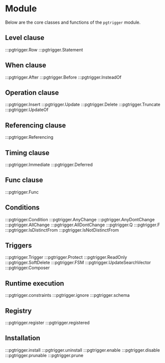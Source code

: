 # Module

Below are the core classes and functions of the `pgtrigger` module.

## Level clause

:::pgtrigger.Row
:::pgtrigger.Statement

## When clause

:::pgtrigger.After
:::pgtrigger.Before
:::pgtrigger.InsteadOf

## Operation clause

:::pgtrigger.Insert
:::pgtrigger.Update
:::pgtrigger.Delete
:::pgtrigger.Truncate
:::pgtrigger.UpdateOf

## Referencing clause

:::pgtrigger.Referencing

## Timing clause

:::pgtrigger.Immediate
:::pgtrigger.Deferred

## Func clause

:::pgtrigger.Func

## Conditions

:::pgtrigger.Condition
:::pgtrigger.AnyChange
:::pgtrigger.AnyDontChange
:::pgtrigger.AllChange
:::pgtrigger.AllDontChange
:::pgtrigger.Q
:::pgtrigger.F
:::pgtrigger.IsDistinctFrom
:::pgtrigger.IsNotDistinctFrom

## Triggers

:::pgtrigger.Trigger
:::pgtrigger.Protect
:::pgtrigger.ReadOnly
:::pgtrigger.SoftDelete
:::pgtrigger.FSM
:::pgtrigger.UpdateSearchVector
:::pgtrigger.Composer

## Runtime execution

:::pgtrigger.constraints
:::pgtrigger.ignore
:::pgtrigger.schema

## Registry

:::pgtrigger.register
:::pgtrigger.registered

## Installation

:::pgtrigger.install
:::pgtrigger.uninstall
:::pgtrigger.enable
:::pgtrigger.disable
:::pgtrigger.prunable
:::pgtrigger.prune
